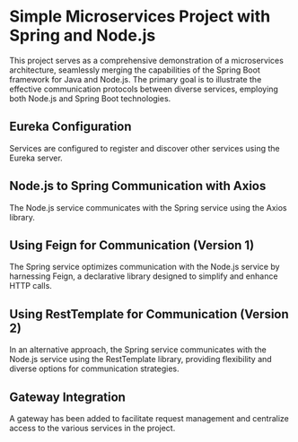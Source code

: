 # Simple Microservices Project with Spring and Node.js

This project serves as a comprehensive demonstration of a microservices architecture, seamlessly merging the capabilities of the Spring Boot framework for Java and Node.js. The primary goal is to illustrate the effective communication protocols between diverse services, employing both Node.js and Spring Boot technologies.

## Eureka Configuration

Services are configured to register and discover other services using the Eureka server.

## Node.js to Spring Communication with Axios

The Node.js service communicates with the Spring service using the Axios library.

## Using Feign for Communication (Version 1)

The Spring service optimizes communication with the Node.js service by harnessing Feign, a declarative library designed to simplify and enhance HTTP calls.

## Using RestTemplate for Communication (Version 2)

In an alternative approach, the Spring service communicates with the Node.js service using the RestTemplate library, providing flexibility and diverse options for communication strategies.

## Gateway Integration

A gateway has been added to facilitate request management and centralize access to the various services in the project.

